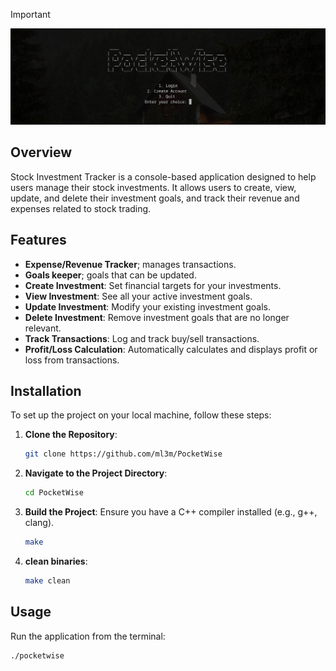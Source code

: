 > [!IMPORTANT]
<p align="center"><img alt="Pocket Wise Logo" src="./assets/homepage1.png" /></a></p>


## Overview
Stock Investment Tracker is a console-based application designed to help users manage their stock investments. It allows users to create, view, update, and delete their investment goals, and track their revenue and expenses related to stock trading. 

## Features
- **Expense/Revenue Tracker**; manages transactions.
- **Goals keeper**; goals that can be updated.
- **Create Investment**: Set financial targets for your investments.
- **View Investment**: See all your active investment goals.
- **Update Investment**: Modify your existing investment goals.
- **Delete Investment**: Remove investment goals that are no longer relevant.
- **Track Transactions**: Log and track buy/sell transactions.
- **Profit/Loss Calculation**: Automatically calculates and displays profit or loss from transactions.

## Installation
To set up the project on your local machine, follow these steps:

1. **Clone the Repository**:
    ```bash
    git clone https://github.com/ml3m/PocketWise
    ```

2. **Navigate to the Project Directory**:
    ```bash
    cd PocketWise
    ```

3. **Build the Project**:
    Ensure you have a C++ compiler installed (e.g., g++, clang).
    ```bash
    make
    ```
    
4. **clean binaries**:
    ```bash
    make clean
    ```

## Usage
Run the application from the terminal:
```bash
./pocketwise
